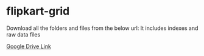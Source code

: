# flipkart-grid

Download all the folders and files from the below url: It includes indexes and raw data files


[Google Drive Link](https://drive.google.com/drive/folders/1_w5CrPABdkU8iJDQKoxs00_vyoOseidy?usp=sharing)

